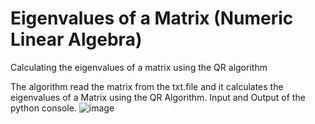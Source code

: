 # Eigenvalues of a Matrix (Numeric Linear Algebra)
Calculating the eigenvalues ​​of a matrix using the QR algorithm

The algorithm read the matrix from the txt.file and it calculates the eigenvalues of a Matrix using the QR Algorithm.
Input and Output of the python console.
![image](https://github.com/user-attachments/assets/36585744-d68f-4baf-88c8-1825ca0a6c54)
